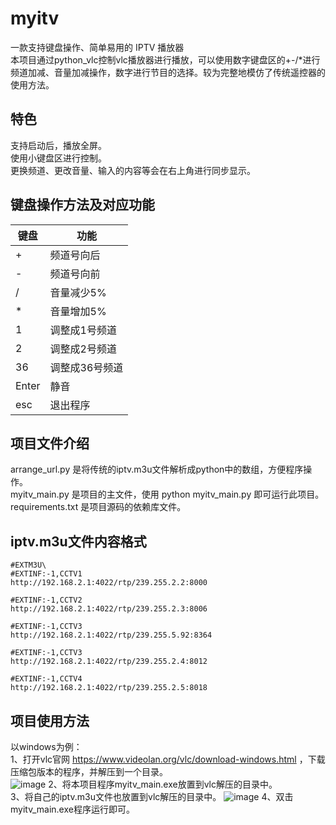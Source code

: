 # myitv
一款支持键盘操作、简单易用的 IPTV 播放器  
本项目通过python_vlc控制vlc播放器进行播放，可以使用数字键盘区的+-/*进行频道加减、音量加减操作，数字进行节目的选择。较为完整地模仿了传统遥控器的使用方法。  


## 特色
支持启动后，播放全屏。   
使用小键盘区进行控制。  
更换频道、更改音量、输入的内容等会在右上角进行同步显示。  

## 键盘操作方法及对应功能
|  键盘   | 功能  |
|  ----  | ----  |
| +  | 频道号向后 |
| -  | 频道号向前 |
| /  | 音量减少5% |
| *  | 音量增加5% |
| 1  | 调整成1号频道 |
| 2  | 调整成2号频道 |
| 36  | 调整成36号频道 |
| Enter  | 静音 |
| esc  | 退出程序 |

## 项目文件介绍
arrange_url.py 是将传统的iptv.m3u文件解析成python中的数组，方便程序操作。  
myitv_main.py 是项目的主文件，使用 python myitv_main.py 即可运行此项目。  
requirements.txt 是项目源码的依赖库文件。  


## iptv.m3u文件内容格式
```
#EXTM3U\
#EXTINF:-1,CCTV1
http://192.168.2.1:4022/rtp/239.255.2.2:8000

#EXTINF:-1,CCTV2
http://192.168.2.1:4022/rtp/239.255.2.3:8006

#EXTINF:-1,CCTV3
http://192.168.2.1:4022/rtp/239.255.5.92:8364

#EXTINF:-1,CCTV3
http://192.168.2.1:4022/rtp/239.255.2.4:8012

#EXTINF:-1,CCTV4
http://192.168.2.1:4022/rtp/239.255.2.5:8018
```



## 项目使用方法
以windows为例：   
1、打开vlc官网 https://www.videolan.org/vlc/download-windows.html ，下载压缩包版本的程序，并解压到一个目录。  
![image](https://github.com/user-attachments/assets/a54008b0-570a-4c17-9afe-830868b8033e)
2、将本项目程序myitv_main.exe放置到vlc解压的目录中。  
3、将自己的iptv.m3u文件也放置到vlc解压的目录中。
![image](https://github.com/user-attachments/assets/28e40465-8278-40d4-9d4c-f5ab0d239701)
4、双击myitv_main.exe程序运行即可。


